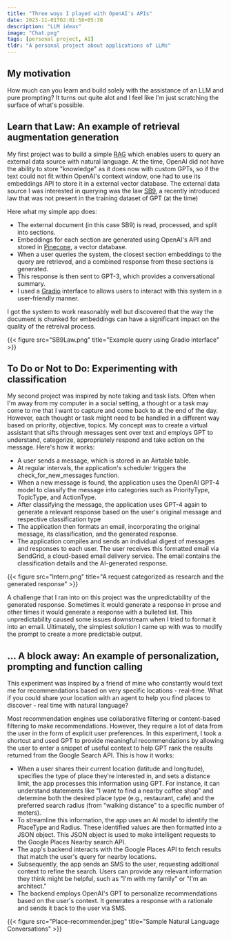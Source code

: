 ```yaml
---
title: "Three ways I played with OpenAI's APIs"
date: 2023-11-01T02:01:58+05:30
description: "LLM ideas"
image: "Chat.png"
tags: [personal project, AI]
tldr: "A personal project about applications of LLMs"
---
```


## My motivation
How much can you learn and build solely with the assistance of an LLM and pure prompting? It turns out quite alot and I feel like I'm just scratching the surface of what's possible.

## Learn that Law: An example of retrieval augmentation generation 
My first project was to build a simple [RAG](https://stackoverflow.blog/2023/10/18/retrieval-augmented-generation-keeping-llms-relevant-and-current/) which enables users to query an external data source with natural language. At the time, OpenAI did not have the ability to store "knowledge" as it does now with custom GPTs, so if the text could not fit within OpenAI's context window, one had to use its embeddings API to store it in a external vector database. The external data source I was interested in querying was the law [SB9](https://leginfo.legislature.ca.gov/faces/billTextClient.xhtml?bill_id=202120220SB9), a recently introduced law that was not present in the training dataset of GPT (at the time)

Here what my simple app does: 
- The external document (in this case SB9) is read, processed, and split into sections. 
- Embeddings for each section are generated using OpenAI's API and stored in [Pinecone](https://www.pinecone.io/), a vector database. 
- When a user queries the system, the closest section embeddings to the query are retrieved, and a combined response from these sections is generated. 
- This response is then sent to GPT-3, which provides a conversational summary. 
- I used a [Gradio](https://www.gradio.app/) interface to allows users to interact with this system in a user-friendly manner.

I got the system to work reasonably well but discovered that the way the document is chunked for embeddings can have a significant impact on the quality of the retreival process.

{{< figure src="SB9Law.png" title="Example query using Gradio interface" >}}

## To Do or Not to Do: Experimenting with classification
My second project was inspired by note taking and task lists. Often when I'm away from my computer in a social setting, a thought or a task may come to me that I want to capture and come back to at the end of the day. However, each thought or task might need to be handled in a different way based on priority, objective, topics. My concept was to create a virtual assistant that sifts through messages sent over text and employs GPT to understand, categorize, appropriately respond and take action on the message. Here's how it works:

- A user sends a message, which is stored in an Airtable table. 
- At regular intervals, the application's scheduler triggers the check_for_new_messages function. 
- When a new message is found, the application uses the OpenAI GPT-4 model to classify the message into categories such as PriorityType, TopicType, and ActionType.
- After classifying the message, the application uses GPT-4 again to generate a relevant response based on the user's original message and respective classification type
- The application then formats an email, incorporating the original message, its classification, and the generated response. 
- The application compiles and sends an individual digest of messages and responses to each user. The user receives this formatted email via SendGrid, a cloud-based email delivery service. The email contains the classification details and the AI-generated response.

{{< figure src="Intern.png" title="A request categorized as research and the generated response" >}}

A challenge that I ran into on this project was the unpredictability of the generated response. Sometimes it would generate a response in prose and other times it would generate a response with a bulleted list. This unpredictability caused some issues downstream when I tried to format it into an email. Ultimately, the simplest solution I came up with was to modify the prompt to create a more predictable output. 

## ... A block away: An example of personalization, prompting and function calling 
This experiment was inspired by a friend of mine who constantly would text me for recommendations based on very specific locations - real-time. What if you could share your location with an agent to help you find places to discover - real time with natural language?

Most recommendation engines use collaborative filtering or content-based filtering to make recommendations. However, they require a lot of data from the user in the form of explicit user preferences. In this experiment, I took a shortcut and used GPT to provide meaningful recommendations by allowing the user to enter a snippet of useful context to help GPT rank the results returned from the Google Search API. This is how it works: 

- When a user shares their current location (latitude and longitude), specifies the type of place they're interested in, and sets a distance limit, the app processes this information using GPT. For instance, it can understand statements like "I want to find a nearby coffee shop" and determine both the desired place type (e.g., restaurant, cafe) and the preferred search radius (from "walking distance" to a specific number of meters).
- To streamline this information, the app uses an AI model to identify the PlaceType and Radius. These identified values are then formatted into a JSON object. This JSON object is used to make intelligent requests to the Google Places Nearby search API.
- The app's backend interacts with the Google Places API to fetch results that match the user's query for nearby locations.
- Subsequently, the app sends an SMS to the user, requesting additional context to refine the search. Users can provide any relevant information they think might be helpful, such as "I'm with my family" or "I'm an architect."
- The backend employs OpenAI's GPT to personalize recommendations based on the user's context. It generates a response with a rationale and sends it back to the user via SMS.

{{< figure src="Place-recommender.jpeg" title="Sample Natural Language Conversations" >}}


